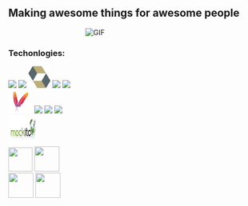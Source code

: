 ## Making awesome things for awesome people  
<img align="right" alt="GIF" src="https://media.giphy.com/media/vvywHDx16aF28xRQbr/giphy.gif" width="350" height="300" />
 
<br />

### Techonlogies:

<img src="https://img.icons8.com/color/48/000000/java-coffee-cup-logo.png"/> <img src="https://img.icons8.com/color/48/000000/spring-logo.png"/> <img src="/hibernate.svg" width="44" height="44" /> <img src="https://img.icons8.com/color/48/000000/postgreesql.png"/> <img src="https://img.icons8.com/color/48/000000/tomcat.png"/> <br/> <img src="/68747470733a2f2f7777772e76657261636f64652e636f6d2f73697465732f64656661756c742f66696c65732f6d6176656e2d69636f6e2e706e67.png"/>
<img src="https://img.icons8.com/color/48/000000/intellij-idea.png"/> <img src="https://img.icons8.com/color/48/000000/kubernetes.png"/> 
<img src="https://img.icons8.com/color/48/000000/docker.png"/> <img src="/mockito.png" width="60" height="60" /> <br/>
<img src="https://camo.githubusercontent.com/abbaedce4b226ea68b0fd43521472b0b146d5ed57956116f69752f43e7ddd7d8/68747470733a2f2f6a756e69742e6f72672f6a756e6974352f6173736574732f696d672f6a756e6974352d6c6f676f2e706e67" width="48" height="48" />
<img  src="https://camo.githubusercontent.com/74ec312e58a8c41a9ce06b42d56498e19624ba054f217abfb779fb6095b9c086/68747470733a2f2f666c7977617964622e6f72672f6173736574732f6c6f676f2f666c797761792d6c6f676f2d746d2e706e67" width="50" height="50" />
<img  src="https://avatars0.githubusercontent.com/u/2810941?s=200&v=4" width="50" height="50" />
<img  src="https://avatars0.githubusercontent.com/u/13393021?s=200&v=4
" width="50" height="50" />

<!--
**sergyer/sergyer** is a ✨ _special_ ✨ repository because its `README.md` (this file) appears on your GitHub profile.

Here are some ideas to get you started:

- 🔭 I’m currently working on ...
- 🌱 I’m currently learning ...
- 👯 I’m looking to collaborate on ...
- 🤔 I’m looking for help with ...
- 💬 Ask me about ...
- 📫 How to reach me: ...
- 😄 Pronouns: ...
- ⚡ Fun fact: ...
-->

